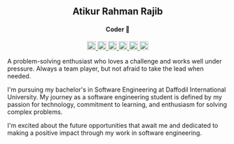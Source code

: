 <h2 align="center">Atikur Rahman Rajib</h2>
<h4 align="center">Coder 🥳</h4>
<div align="center">
  <a href="mailto:atikurajib@gmail.com">
    <img src="https://img.shields.io/badge/Email-D14836?style=for-the-badge&logo=gmail&logoColor=white" alt="Email" height="20" />
  </a>
  <a href="https://careers.google.com/atikurajib">
    <img src="https://img.shields.io/badge/Google-4285F4?style=for-the-badge&logo=google&logoColor=white" alt="Google" height="20" />
  </a>
  <a href="https://linkedin.com/in/atikurajib">
    <img src="https://img.shields.io/badge/LinkedIn-0077B5?style=for-the-badge&logo=linkedin&logoColor=white" alt="LinkedIn" height="20" />
  </a>
  <a href="https://stackoverflow.com/users/23569473">
    <img src="https://img.shields.io/badge/StackOverflow-FE7A16?style=for-the-badge&logo=stack-overflow&logoColor=white" alt="StackOverflow" height="20" />
  </a>
  <a href="https://codeforces.com/profile/atikurajib">
    <img src="https://img.shields.io/badge/Codeforces-1F8ACB?style=for-the-badge&logo=codeforces&logoColor=white" alt="Codeforces" height="20" />
  </a>
  <a href="https://leetcode.com/atikurajib">
    <img src="https://img.shields.io/badge/LeetCode-FFA116?style=for-the-badge&logo=leetcode&logoColor=black" alt="LeetCode" height="20" />
  </a>
  <br>
</div>

A problem-solving enthusiast who loves a challenge and works well under pressure. Always a team player, but not afraid to take the lead when needed.

I'm pursuing my bachelor's in Software Engineering at Daffodil International University. My journey as a software engineering student is defined by my passion for technology, commitment to learning, and enthusiasm for solving complex problems.

I'm excited about the future opportunities that await me and dedicated to making a positive impact through my work in software engineering.
